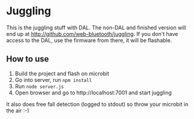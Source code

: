 # Juggling

This is the juggling stuff with DAL. The non-DAL and finished version will end up at http://github.com/web-bluetooth/juggling. If you don't have access to the DAL, use the firmware from there, it will be flashable.

## How to use

1. Build the project and flash on microbit
2. Go into server, run `npm install`
3. Run `node server.js`
4. Open browser and go to http://localhost:7001 and start juggling

It also does free fall detection (logged to stdout) so throw your microbit in the air :-)
